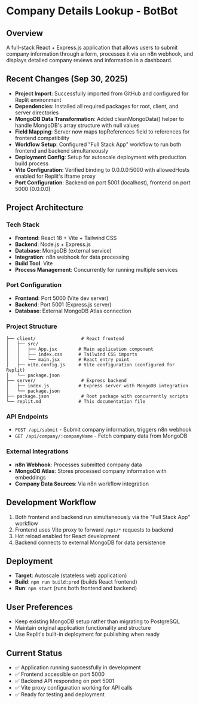 # Company Details Lookup - BotBot

## Overview
A full-stack React + Express.js application that allows users to submit company information through a form, processes it via an n8n webhook, and displays detailed company reviews and information in a dashboard.

## Recent Changes (Sep 30, 2025)
- **Project Import**: Successfully imported from GitHub and configured for Replit environment
- **Dependencies**: Installed all required packages for root, client, and server directories
- **MongoDB Data Transformation**: Added cleanMongoData() helper to handle MongoDB's array structure with null values
- **Field Mapping**: Server now maps topReferences field to references for frontend compatibility
- **Workflow Setup**: Configured "Full Stack App" workflow to run both frontend and backend simultaneously
- **Deployment Config**: Setup for autoscale deployment with production build process
- **Vite Configuration**: Verified binding to 0.0.0.0:5000 with allowedHosts enabled for Replit's iframe proxy
- **Port Configuration**: Backend on port 5001 (localhost), frontend on port 5000 (0.0.0.0)

## Project Architecture

### Tech Stack
- **Frontend**: React 18 + Vite + Tailwind CSS
- **Backend**: Node.js + Express.js
- **Database**: MongoDB (external service)
- **Integration**: n8n webhook for data processing
- **Build Tool**: Vite
- **Process Management**: Concurrently for running multiple services

### Port Configuration
- **Frontend**: Port 5000 (Vite dev server)
- **Backend**: Port 5001 (Express.js server)
- **Database**: External MongoDB Atlas connection

### Project Structure
```
├── client/                 # React frontend
│   ├── src/
│   │   ├── App.jsx        # Main application component
│   │   ├── index.css      # Tailwind CSS imports
│   │   └── main.jsx       # React entry point
│   ├── vite.config.js     # Vite configuration (configured for Replit)
│   └── package.json
├── server/                 # Express backend
│   ├── index.js           # Express server with MongoDB integration
│   └── package.json
├── package.json            # Root package with concurrently scripts
└── replit.md              # This documentation file
```

### API Endpoints
- `POST /api/submit` - Submit company information, triggers n8n webhook
- `GET /api/company/:companyName` - Fetch company data from MongoDB

### External Integrations
- **n8n Webhook**: Processes submitted company data
- **MongoDB Atlas**: Stores processed company information with embeddings
- **Company Data Sources**: Via n8n workflow integration

## Development Workflow
1. Both frontend and backend run simultaneously via the "Full Stack App" workflow
2. Frontend uses Vite proxy to forward `/api/*` requests to backend
3. Hot reload enabled for React development
4. Backend connects to external MongoDB for data persistence

## Deployment
- **Target**: Autoscale (stateless web application)
- **Build**: `npm run build:prod` (builds React frontend)
- **Run**: `npm start` (runs both frontend and backend)

## User Preferences
- Keep existing MongoDB setup rather than migrating to PostgreSQL
- Maintain original application functionality and structure
- Use Replit's built-in deployment for publishing when ready

## Current Status
- ✅ Application running successfully in development
- ✅ Frontend accessible on port 5000
- ✅ Backend API responding on port 5001
- ✅ Vite proxy configuration working for API calls
- ✅ Ready for testing and deployment